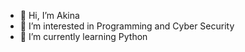 - 👋 Hi, I’m Akina
- 👀 I’m interested in Programming and Cyber Security
- 🌱 I’m currently learning Python
